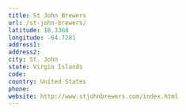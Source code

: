 ```yaml
---
title: St John Brewers
url: /st-john-brewers/
latitude: 18.3368
longitude: -64.7281
address1: 
address2: 
city: St. John
state: Virgin Islands
code: 
country: United States
phone: 
website: http://www.stjohnbrewers.com/index.html
---
```


